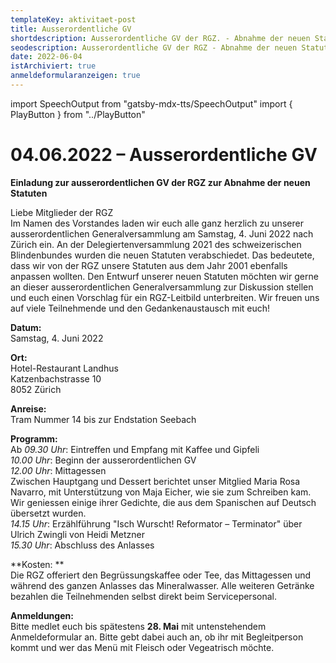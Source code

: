 ```yaml
---
templateKey: aktivitaet-post
title: Ausserordentliche GV
shortdescription: Ausserordentliche GV der RGZ. - Abnahme der neuen Statuten
seodescription: Ausserordentliche GV der RGZ - Abnahme der neuen Statuten
date: 2022-06-04
istArchiviert: true
anmeldeformularanzeigen: true
---
```

import SpeechOutput from "gatsby-mdx-tts/SpeechOutput"
import { PlayButton } from "../PlayButton"

<SpeechOutput id="aktivitaet-ausserordentliche-gv-2022" customPlayButton={PlayButton}>

# 04.06.2022 – Ausserordentliche GV

**Einladung zur ausserordentlichen GV der RGZ zur Abnahme der neuen Statuten**

Liebe Mitglieder der RGZ  
Im Namen des Vorstandes laden wir euch alle ganz herzlich zu unserer ausserordentlichen Generalversammlung am Samstag, 4. Juni 2022 nach Zürich ein. 
An der Delegiertenversammlung 2021 des schweizerischen Blindenbundes wurden die neuen Statuten verabschiedet. Das bedeutete, dass wir von der RGZ unsere Statuten aus dem Jahr 2001 ebenfalls anpassen wollten. Den Entwurf unserer neuen Statuten möchten wir gerne an dieser ausserordentlichen Generalversammlung zur Diskussion stellen und euch einen Vorschlag für ein RGZ-Leitbild unterbreiten.
Wir freuen uns auf viele Teilnehmende und den Gedankenaustausch mit euch!


**Datum:**	  
Samstag, 4. Juni 2022

**Ort:**	  
Hotel-Restaurant Landhus  
		Katzenbachstrasse 10  
		8052 Zürich  

**Anreise:**  
Tram Nummer 14 bis zur Endstation Seebach

**Programm:**	  
Ab *09.30 Uhr*: Eintreffen und Empfang mit Kaffee und Gipfeli  
*10.00 Uhr*: Beginn der ausserordentlichen GV  
*12.00 Uhr*: Mittagessen  
Zwischen Hauptgang und Dessert berichtet unser Mitglied Maria Rosa Navarro, mit Unterstützung von Maja Eicher, wie sie zum Schreiben kam. Wir geniessen einige ihrer Gedichte, die aus dem Spanischen auf Deutsch übersetzt wurden.  
*14.15 Uhr*: Erzählführung "Isch Wurscht! Reformator – Terminator" über Ulrich Zwingli von Heidi Metzner  
*15.30 Uhr*: Abschluss des Anlasses   


**Kosten: **  
Die RGZ offeriert den Begrüssungskaffee oder Tee, das Mittagessen und während des ganzen Anlasses das Mineralwasser. Alle weiteren Getränke bezahlen die Teilnehmenden selbst direkt beim Servicepersonal. 



**Anmeldungen:**  
Bitte medlet euch bis spätestens **28. Mai** mit untenstehendem Anmeldeformular an. Bitte gebt dabei auch an, ob ihr mit Begleitperson kommt und wer das Menü mit Fleisch oder Vegeatrisch möchte.




</SpeechOutput>